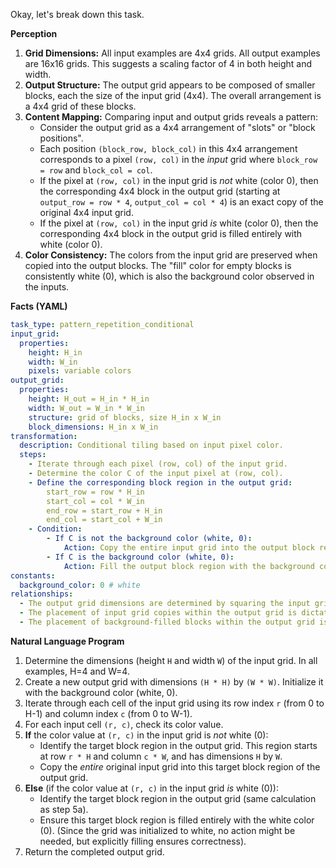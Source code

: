 Okay, let's break down this task.

**Perception**

1.  **Grid Dimensions:** All input examples are 4x4 grids. All output examples are 16x16 grids. This suggests a scaling factor of 4 in both height and width.
2.  **Output Structure:** The output grid appears to be composed of smaller blocks, each the size of the input grid (4x4). The overall arrangement is a 4x4 grid of these blocks.
3.  **Content Mapping:** Comparing input and output grids reveals a pattern:
    *   Consider the output grid as a 4x4 arrangement of "slots" or "block positions".
    *   Each position `(block_row, block_col)` in this 4x4 arrangement corresponds to a pixel `(row, col)` in the *input* grid where `block_row = row` and `block_col = col`.
    *   If the pixel at `(row, col)` in the input grid is *not* white (color 0), then the corresponding 4x4 block in the output grid (starting at `output_row = row * 4`, `output_col = col * 4`) is an exact copy of the original 4x4 input grid.
    *   If the pixel at `(row, col)` in the input grid *is* white (color 0), then the corresponding 4x4 block in the output grid is filled entirely with white (color 0).
4.  **Color Consistency:** The colors from the input grid are preserved when copied into the output blocks. The "fill" color for empty blocks is consistently white (0), which is also the background color observed in the inputs.

**Facts (YAML)**


```yaml
task_type: pattern_repetition_conditional
input_grid:
  properties:
    height: H_in
    width: W_in
    pixels: variable colors
output_grid:
  properties:
    height: H_out = H_in * H_in
    width: W_out = W_in * W_in
    structure: grid of blocks, size H_in x W_in
    block_dimensions: H_in x W_in
transformation:
  description: Conditional tiling based on input pixel color.
  steps:
    - Iterate through each pixel (row, col) of the input grid.
    - Determine the color C of the input pixel at (row, col).
    - Define the corresponding block region in the output grid:
        start_row = row * H_in
        start_col = col * W_in
        end_row = start_row + H_in
        end_col = start_col + W_in
    - Condition:
        - If C is not the background color (white, 0):
            Action: Copy the entire input grid into the output block region.
        - If C is the background color (white, 0):
            Action: Fill the output block region with the background color (white, 0).
constants:
  background_color: 0 # white
relationships:
  - The output grid dimensions are determined by squaring the input grid dimensions.
  - The placement of input grid copies within the output grid is dictated by the positions of non-background pixels in the input grid.
  - The placement of background-filled blocks within the output grid is dictated by the positions of background pixels in the input grid.
```


**Natural Language Program**

1.  Determine the dimensions (height `H` and width `W`) of the input grid. In all examples, H=4 and W=4.
2.  Create a new output grid with dimensions `(H * H)` by `(W * W)`. Initialize it with the background color (white, 0).
3.  Iterate through each cell of the input grid using its row index `r` (from 0 to H-1) and column index `c` (from 0 to W-1).
4.  For each input cell `(r, c)`, check its color value.
5.  **If** the color value at `(r, c)` in the input grid is *not* white (0):
    *   Identify the target block region in the output grid. This region starts at row `r * H` and column `c * W`, and has dimensions `H` by `W`.
    *   Copy the *entire* original input grid into this target block region of the output grid.
6.  **Else** (if the color value at `(r, c)` in the input grid *is* white (0)):
    *   Identify the target block region in the output grid (same calculation as step 5a).
    *   Ensure this target block region is filled entirely with the white color (0). (Since the grid was initialized to white, no action might be needed, but explicitly filling ensures correctness).
7.  Return the completed output grid.